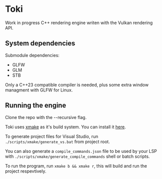 # Toki

Work in progress C++ rendering engine writen with the Vulkan rendering API.

## System dependencies

Submodule dependencies:
- GLFW
- GLM
- STB

Only a C++23 compatible compiler is needed, plus some extra window managment with GLFW for Linux.

## Running the engine

Clone the repo with the --recursive flag.

Toki uses [xmake](https://xmake.io/) as it's build system. You can install it [here](https://xmake.io/#/getting_started).

To generate project files for Visual Studio, run `./scripts/xmake/generate_vs.bat` from project root.

You can also generate a `compile_commands.json` file to be used by your LSP with `./scripts/xmake/generate_compile_commands` shell or batch scripts.

To run the program, run `xmake b && xmake r`, this will build and run the project respevtively.